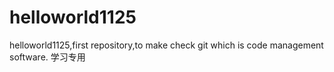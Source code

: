 # helloworld1125
helloworld1125,first repository,to make check git which is code management software.
学习专用
